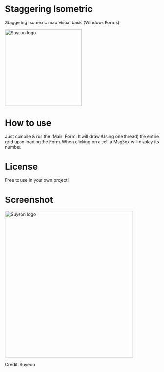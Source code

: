 # Staggering Isometric
Staggering Isometric map Visual basic (Windows Forms)

<div>
<img src="https://cloud.suyeon.org/github/staggeringlogo.png" alt="Suyeon logo" height="250" width="250">
<div>

# How to use
Just compile & run the 'Main' Form. It will draw (Using one thread) the entire grid upon loading the Form.
When clicking on a cell a MsgBox will display its number.

# License
Free to use in your own project!

# Screenshot
<div>
<img src="https://cloud.suyeon.org/github/screenisometric.PNG" alt="Suyeon logo" height="480" width="419">
<div>

Credit: Suyeon